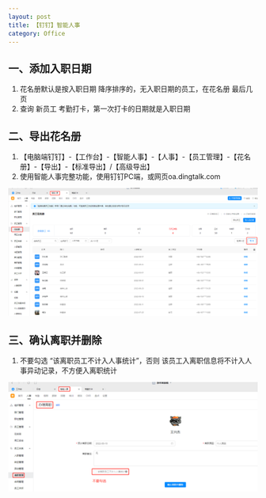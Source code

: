 ```yaml
---
layout: post
title: 【钉钉】智能人事
category: Office
---
```



## 一、添加入职日期

1. 花名册默认是按入职日期 降序排序的，无入职日期的员工，在花名册 最后几页
2. 查询 新员工 考勤打卡，第一次打卡的日期就是入职日期




## 二、导出花名册
1. 【电脑端钉钉】-【工作台】-【智能人事】-【人事】-【员工管理】-【花名册】-【导出】-【标准导出】/【高级导出】
2. 使用智能人事完整功能，使用钉钉PC端，或网页oa.dingtalk.com

![export](/images/export.png)



## 三、确认离职并删除

1. 不要勾选 “该离职员工不计入人事统计”，否则 该员工入离职信息将不计入人事异动记录，不方便入离职统计

![export](/images/dimission.png)
